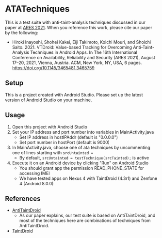 # ATATechniques

This is a test suite with anti-taint-analysis techniques discussed in our paper at [ARES 2021](https://www.ares-conference.eu/). When you reference this work, please cite our paper by the following:

- Hiroki Inayoshi, Shohei Kakei, Eiji Takimoto, Koichi Mouri, and Shoichi Saito. 2021. VTDroid: Value-based Tracking for Overcoming Anti-Taint-Analysis Techniques in Android Apps. In The 16th International Conference on Availability, Reliability and Security (ARES 2021), August 17–20, 2021, Vienna, Austria. ACM, New York, NY, USA, 6 pages. https://doi.org/10.1145/3465481.3465759

## Setup

This is a project created with Android Studio. Please set up the latest version of Android Studio on your machine.

## Usage

1. Open this project with Android Studio
2. Set your IP address and port number into variables in MainActivity.java
    - Set IP address in hostIPAddr (default is "0.0.0.0")
    - Set port number in hostPort (default is 9000)
3. In MainActivity.java, choose one of ata techniques by uncommenting one of lines starting with ```srcUntainted = ```
    - By default, ```srcUntainted = testTechnique(srcTainted);``` is active
4. Execute it on an Android device by clicking "Run" on Android Studio
    - You should grant app the permission READ_PHONE_STATE for accessing IMEI
    - We have tested apps on Nexus 4 with TaintDroid (4.3r1) and Zenfone 4 (Android 8.0.0)

## References

- [AntiTaintDroid](https://github.com/gsbabil/AntiTaintDroid)
    - As our paper explains, our test suite is based on AntiTaintDroid, and most of the techniques here are combinations of techniques from AntiTaintDroid.
- [TaintDroid](https://github.com/TaintDroid)
